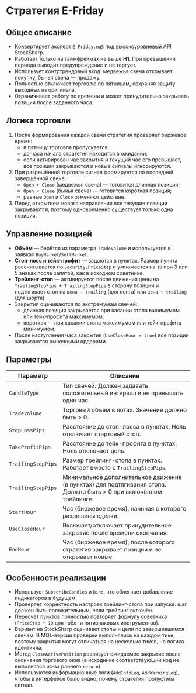 # Стратегия E-Friday

## Общее описание
- Конвертирует эксперт `E-Friday.mq5` под высокоуровневый API StockSharp.
- Работает только на таймфреймах не выше **H1**. При превышении периода выводит предупреждение и не торгует.
- Использует контртрендовый вход: медвежья свеча открывает покупку, бычья свеча — продажу.
- Полностью отключает торговлю по пятницам, сохраняя защиту выходных из оригинала.
- Ограничивает работу по времени и может принудительно закрывать позиции после заданного часа.

## Логика торговли
1. После формирования каждой свечи стратегия проверяет биржевое время:
   - в пятницу торговля пропускается;
   - до часа начала стратегия находится в ожидании;
   - если активирован час закрытия и текущий час его превышает, все позиции закрываются и новые сигналы игнорируются.
2. При разрешённой торговле сигнал формируется по последней завершённой свече:
   - `Open > Close` (медвежья свеча) — готовится длинная позиция;
   - `Open < Close` (бычья свеча) — готовится короткая позиция;
   - равные `Open` и `Close` отменяют действие.
3. Перед открытием нового направления все текущие позиции закрываются, поэтому одновременно существует только одна позиция.

## Управление позицией
- **Объём** — берётся из параметра `TradeVolume` и используется в заявках `BuyMarket`/`SellMarket`.
- **Стоп-лосс и тейк-профит** — задаются в пунктах. Размер пункта рассчитывается по `Security.PriceStep` и умножается на `10` при 3 или 5 знаках после запятой, как в исходном советнике.
- **Трейлинг-стоп** — активируется после движения цены на `TrailingStopPips + TrailingStepPips` в сторону позиции и подтягивает стоп на `цена - trailing` (для лонга) или `цена + trailing` (для шорта).
- Закрытия оцениваются по экстремумам свечей:
  - длинная позиция закрывается при касании стопа минимумом или тейк-профита максимумом;
  - короткая — при касании стопа максимумом или тейк-профита минимумом.
- После наступления часа закрытия (`UseCloseHour = true`) все позиции закрываются рыночными ордерами.

## Параметры
| Параметр | Описание |
| --- | --- |
| `CandleType` | Тип свечей. Должен задавать положительный интервал и не превышать один час. |
| `TradeVolume` | Торговый объём в лотах. Значение должно быть > 0. |
| `StopLossPips` | Расстояние до стоп-лосса в пунктах. Ноль отключает стартовый стоп. |
| `TakeProfitPips` | Расстояние до тейк-профита в пунктах. Ноль отключает цель. |
| `TrailingStopPips` | Размер трейлинг-стопа в пунктах. Работает вместе с `TrailingStepPips`. |
| `TrailingStepPips` | Минимальное дополнительное движение (в пунктах) для подтягивания стопа. Должно быть > 0 при включённом трейлинге. |
| `StartHour` | Час (биржевое время), начиная с которого разрешены сделки. |
| `UseCloseHour` | Включает/отключает принудительное закрытие после времени окончания. |
| `EndHour` | Час (биржевое время), после которого стратегия закрывает позиции и не открывает новые. |

## Особенности реализации
- Использует `SubscribeCandles` и `Bind`, что облегчает добавление индикаторов в будущем.
- Проверяет корректность настроек трейлинг-стопа при запуске: шаг должен быть положительным, если трейлинг включён.
- Пересчёт пунктов полностью повторяет формулу советника (`PriceStep * 10` для трёх- и пятизнаковых инструментов).
- Вариант на StockSharp оценивает стопы и цели по завершившимся свечам. В MQL-версии проверки выполнялись на каждом тике, поэтому закрытия могут отличаться на несколько тиков, но логика идентична.
- Метод `CloseActivePosition` реализует ожидаемое закрытие после окончания торгового окна (в исходнике соответствующий код не выполнялся из-за раннего `return`).
- Используются информационные логи (`AddInfoLog`, `AddWarningLog`), чтобы в интерфейсе было видно, почему стратегия пропустила сигнал.
